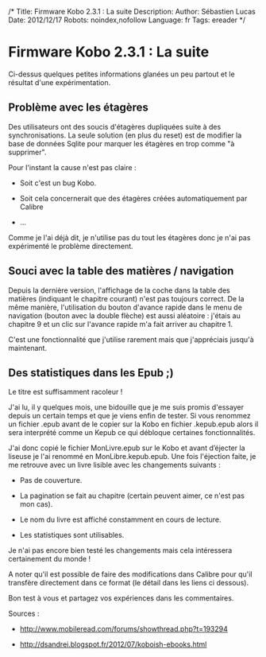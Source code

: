 /*
Title: Firmware Kobo 2.3.1 : La suite
Description: 
Author: Sébastien Lucas
Date: 2012/12/17
Robots: noindex,nofollow
Language: fr
Tags: ereader
*/
# Firmware Kobo 2.3.1 : La suite

Ci-dessus quelques petites informations glanées un peu partout et le résultat d'une expérimentation.


## Problème avec les étagères

Des utilisateurs ont des soucis d'étagères dupliquées suite à des synchronisations. La seule solution (en plus du reset) est de modifier la base de données Sqlite pour marquer les étagères en trop comme "à supprimer".

Pour l'instant la cause n'est pas claire : 

*	Soit c'est un bug Kobo.

*	Soit cela concernerait que des étagères créées automatiquement par Calibre

*	...

Comme je l'ai déjà dit, je n'utilise pas du tout les étagères donc je n'ai pas expérimenté le problème directement.
## Souci avec la table des matières / navigation

Depuis la dernière version, l'affichage de la coche dans la table des matières (indiquant le chapitre courant) n'est pas toujours correct. De la même manière, l'utilisation du bouton d'avance rapide dans le menu de navigation (bouton avec la double flèche) est aussi aléatoire : j'étais au chapitre 9 et un clic sur l'avance rapide m'a fait arriver au chapitre 1.

C'est une fonctionnalité que j'utilise rarement mais que j'appréciais jusqu'à maintenant.
## Des statistiques dans les Epub ;)

Le titre est suffisamment racoleur !

J'ai lu, il y quelques mois, une bidouille que je me suis promis d'essayer depuis un certain temps et que je viens enfin de tester. Si vous renommez un fichier .epub avant de le copier sur la Kobo en fichier .kepub.epub alors il sera interprété comme un Kepub ce qui débloque certaines fonctionnalités.

J'ai donc copié le fichier MonLivre.epub sur le Kobo et avant d’éjecter la liseuse je l'ai renommé en MonLibre.kepub.epub. Une fois l'éjection faite, je me retrouve avec un livre lisible avec les changements suivants :

*	Pas de couverture.

*	La pagination se fait au chapitre (certain peuvent aimer, ce n'est pas mon cas).

*	Le nom du livre est affiché constamment en cours de lecture.

*	Les statistiques sont utilisables.

Je n'ai pas encore bien testé les changements mais cela intéressera certainement du monde !

A noter qu'il est possible de faire des modifications dans Calibre pour qu'il transfère directement dans ce format (le détail dans les liens ci dessous).

Bon test à vous et partagez vos expériences dans les commentaires.

Sources : 

*	http://www.mobileread.com/forums/showthread.php?t=193294

*	http://dsandrei.blogspot.fr/2012/07/koboish-ebooks.html
